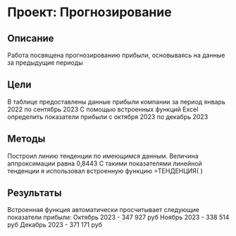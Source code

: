 # Проект: Прогнозирование   
## Описание
Работа посвящена прогнозированию прибыли, основываясь на данные за предыдущие периоды 

## Цели
В таблице предоставлены данные прибыли компании за период январь 2022 по сентябрь 2023
С помощью встроенных функций Excel определить показатели прибыли с октября 2023 по декабрь 2023  


## Методы
Построил линию тенденции по имеющимся данным. Величина аппроксимации равна 0,8443
С такими показателями линейной тенденции я использовал встроенную функцию =ТЕНДЕНЦИЯ( )

  
## Результаты
Встроенная функция автоматически просчитывает следующие показатели прибыли:
Октябрь 2023 - 347 927 руб
Ноябрь 2023 - 338 514 руб
Декабрь 2023 - 371 171 руб 
